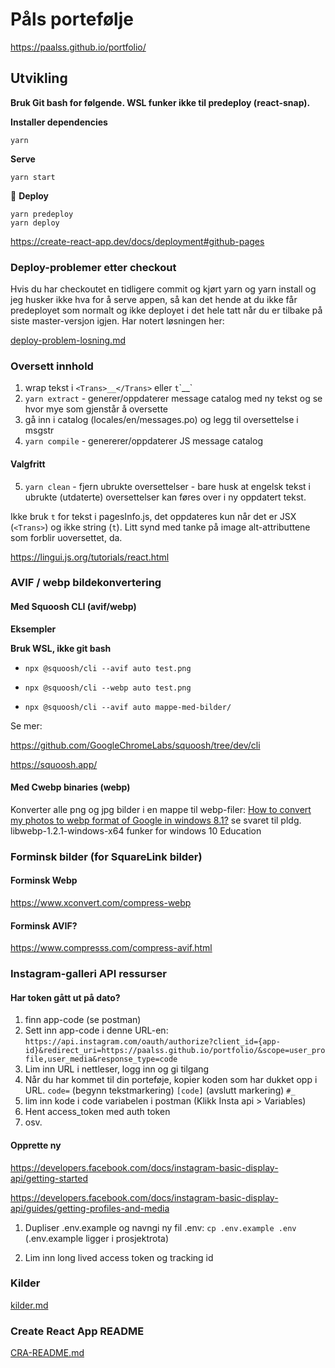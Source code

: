 # Påls portefølje

https://paalss.github.io/portfolio/

## Utvikling

**Bruk Git bash for følgende. WSL funker ikke til predeploy (react-snap).**

**Installer dependencies**
```
yarn
```
**Serve**
```
yarn start
```
:rocket: **Deploy**
```
yarn predeploy
yarn deploy
```
https://create-react-app.dev/docs/deployment#github-pages

### Deploy-problemer etter checkout

Hvis du har checkoutet en tidligere commit og kjørt yarn og yarn install og jeg husker ikke hva for å serve appen, så kan det hende at du ikke får predeployet som normalt og ikke deployet i det hele tatt når du er tilbake på siste master-versjon igjen. Har notert løsningen her:

[deploy-problem-losning.md](deploy-problem-losning.md)

### Oversett innhold

1. wrap tekst i `<Trans>__</Trans>` eller `t`\`\_\_`
2. `yarn extract` - generer/oppdaterer message catalog med ny tekst og se hvor mye som gjenstår å oversette
3. gå inn i catalog (locales/en/messages.po) og legg til oversettelse i msgstr
4. `yarn compile` - genererer/oppdaterer JS message catalog

#### Valgfritt
5. `yarn clean` - fjern ubrukte oversettelser - bare husk at engelsk tekst i ubrukte (utdaterte) oversettelser kan føres over i ny oppdatert tekst.

Ikke bruk `t` for tekst i pagesInfo.js, det oppdateres kun når det er JSX (`<Trans>`) og ikke string (`t`). Litt synd med tanke på image alt-attributtene som forblir uoversettet, da.

https://lingui.js.org/tutorials/react.html

### AVIF / webp bildekonvertering

#### Med Squoosh CLI (avif/webp)

**Eksempler**

**Bruk WSL, ikke git bash**

* `npx @squoosh/cli --avif auto test.png`
  
* `npx @squoosh/cli --webp auto test.png`

* `npx @squoosh/cli --avif auto mappe-med-bilder/`

Se mer:

https://github.com/GoogleChromeLabs/squoosh/tree/dev/cli

https://squoosh.app/

#### Med Cwebp binaries (webp)

Konverter alle png og jpg bilder i en mappe til webp-filer:
[How to convert my photos to webp format of Google in windows 8.1?](https://stackoverflow.com/questions/24484272/how-to-convert-my-photos-to-webp-format-of-google-in-windows-8-1) se svaret til pldg. libwebp-1.2.1-windows-x64 funker for windows 10 Education

### Forminsk bilder (for SquareLink bilder)

#### Forminsk Webp

https://www.xconvert.com/compress-webp

#### Forminsk AVIF?

https://www.compresss.com/compress-avif.html

### Instagram-galleri API ressurser

#### Har token gått ut på dato?

1. finn app-code (se postman)
2. Sett inn app-code i denne URL-en: `https://api.instagram.com/oauth/authorize?client_id={app-id}&redirect_uri=https://paalss.github.io/portfolio/&scope=user_profile,user_media&response_type=code`
3. Lim inn URL i nettleser, logg inn og gi tilgang
4. Når du har kommet til din porteføje, kopier koden som har dukket opp i URL. `code=` (begynn tekstmarkering) `[code]` (avslutt markering) `#_`
5. lim inn kode i code variabelen i postman (Klikk Insta api > Variables)
6. Hent access_token med auth token
7. osv.

#### Opprette ny

https://developers.facebook.com/docs/instagram-basic-display-api/getting-started

https://developers.facebook.com/docs/instagram-basic-display-api/guides/getting-profiles-and-media

1. Dupliser .env.example og navngi ny fil .env:
`cp .env.example .env`
(.env.example ligger i prosjektrota)

2. Lim inn long lived access token og tracking id

### Kilder

[kilder.md](kilder.md)

### Create React App README

[CRA-README.md](CRA-README.md)
